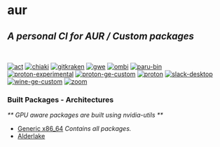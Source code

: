 # aur 
## <i>A personal CI for AUR / Custom packages</i>
<br>

[![act](https://github.com/highkeep/aur/actions/workflows/act.yml/badge.svg)](https://github.com/highkeep/aur/actions/workflows/act.yml)
[![chiaki](https://github.com/highkeep/aur/actions/workflows/chiaki.yml/badge.svg)](https://github.com/highkeep/aur/actions/workflows/chiaki.yml)
[![gitkraken](https://github.com/highkeep/aur/actions/workflows/gitkraken.yml/badge.svg)](https://github.com/highkeep/aur/actions/workflows/gitkraken.yml)
[![gwe](https://github.com/highkeep/aur/actions/workflows/gwe.yml/badge.svg)](https://github.com/highkeep/aur/actions/workflows/gwe.yml)
[![ombi](https://github.com/highkeep/aur/actions/workflows/ombi.yml/badge.svg)](https://github.com/highkeep/aur/actions/workflows/ombi.yml)
[![paru-bin](https://github.com/highkeep/aur/actions/workflows/paru-bin.yml/badge.svg)](https://github.com/highkeep/aur/actions/workflows/paru-bin.yml)
[![proton-experimental](https://github.com/highkeep/aur/actions/workflows/proton-experimental.yml/badge.svg)](https://github.com/highkeep/aur/actions/workflows/proton-experimental.yml)
[![proton-ge-custom](https://github.com/highkeep/aur/actions/workflows/proton-ge-custom.yml/badge.svg)](https://github.com/highkeep/aur/actions/workflows/proton-ge-custom.yml)
[![proton](https://github.com/highkeep/aur/actions/workflows/proton.yml/badge.svg)](https://github.com/highkeep/aur/actions/workflows/proton.yml)
[![slack-desktop](https://github.com/highkeep/aur/actions/workflows/slack-desktop.yml/badge.svg)](https://github.com/highkeep/aur/actions/workflows/slack-desktop.yml)
[![wine-ge-custom](https://github.com/highkeep/aur/actions/workflows/wine-ge-custom.yml/badge.svg)](https://github.com/highkeep/aur/actions/workflows/wine-ge-custom.yml)
[![zoom](https://github.com/highkeep/aur/actions/workflows/zoom.yml/badge.svg)](https://github.com/highkeep/aur/actions/workflows/zoom.yml)
<br>

### <b>Built Packages - Architectures</b>
<i>** GPU aware packages are built using nvidia-utils **</i>

 - [Generic x86_64](https://github.com/highkeep/aur/releases/tag/generic_x86_64) <i>Contains all packages.</i>
 - [Alderlake](https://github.com/highkeep/aur/releases/tag/alderlake)


<!-- ## Acknowledgements

 - [Google](https://google.com)
 - [loathingKernel](https://github.com/loathingKernel)
     - Started with bulding proton locally and ended with learning actions based on their PKGBUILDs repo. -->
